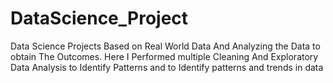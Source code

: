 # DataScience_Project
Data Science Projects Based on Real  World Data And Analyzing the Data to obtain The Outcomes.
Here I Performed multiple Cleaning And Exploratory Data Analysis to Identify Patterns and to Identify patterns and trends in data
